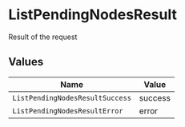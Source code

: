 # ListPendingNodesResult

Result of the request


## Values

| Name                            | Value                           |
| ------------------------------- | ------------------------------- |
| `ListPendingNodesResultSuccess` | success                         |
| `ListPendingNodesResultError`   | error                           |
